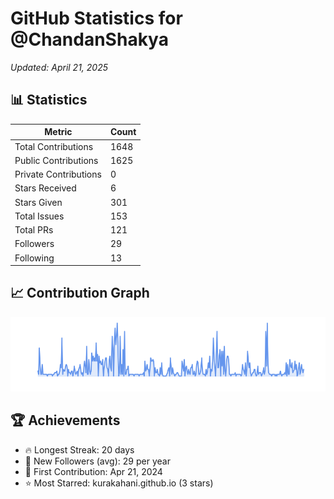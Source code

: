 # GitHub Statistics for @ChandanShakya
*Updated: April 21, 2025*

## 📊 Statistics
| Metric | Count |
|--------|--------|
| Total Contributions | 1648 |
| Public Contributions | 1625 |
| Private Contributions | 0 |
| Stars Received | 6 |
| Stars Given | 301 |
| Total Issues | 153 |
| Total PRs | 121 |
| Followers | 29 |
| Following | 13 |

## 📈 Contribution Graph

![Contribution Graph](./contribution_graph.png)

## 🏆 Achievements

- 🔥 Longest Streak: 20 days
- 👥 New Followers (avg): 29 per year
- 📅 First Contribution: Apr 21, 2024
- ⭐ Most Starred: kurakahani.github.io (3 stars)
